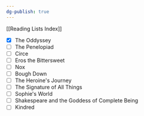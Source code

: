 ```yaml
---
dg-publish: true
---
```


[[Reading Lists Index]]

- [x] The Oddyssey
- [ ] The Penelopiad
- [ ] Circe
- [ ] Eros the Bittersweet
- [ ] Nox
- [ ] Bough Down
- [ ] The Heroine's Journey
- [ ] The Signature of All Things
- [ ] Sophie's World
- [ ] Shakespeare and the Goddess of Complete Being
- [ ] Kindred